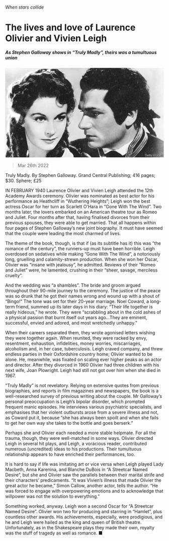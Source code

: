 ###### When stars collide

# The lives and love of Laurence Olivier and Vivien Leigh 

##### As Stephen Galloway shows in “Truly Madly”, theirs was a tumultuous union 

![image](images/20220326_CUP002_1.jpg) 

> Mar 26th 2022 

Truly Madly. By Stephen Galloway. Grand Central Publishing; 416 pages; $30. Sphere; £25

IN FEBRUARY 1940 Laurence Olivier and Vivien Leigh attended the 12th Academy Awards ceremony. Olivier was nominated as best actor for his performance as Heathcliff in “Wuthering Heights”; Leigh won the best actress Oscar for her turn as Scarlett O’Hara in “Gone With The Wind”. Two months later, the lovers embarked on an American theatre tour as Romeo and Juliet. Four months after that, having finalised divorces from their previous spouses, they were able to get married. That all happens within four pages of Stephen Galloway’s new joint biography. It must have seemed that the couple were leading the most charmed of lives.


The theme of the book, though, is that if (as its subtitle has it) this was “the romance of the century”, the runners-up must have been horrible. Leigh overdosed on sedatives while making “Gone With The Wind”, a notoriously long, gruelling and calamity-strewn production. When she won her Oscar, Olivier was “insane with jealousy”, he admitted. Reviews of their “Romeo and Juliet” were, he lamented, crushing in their “sheer, savage, merciless cruelty”.

And the wedding was “a shambles”. The bride and groom argued throughout their 90-mile journey to the ceremony. The justice of the peace was so drunk that he got their names wrong and wound up with a shout of “Bingo!” The tone was set for their 20-year marriage. Noel Coward, a long-term friend, summed up its later days in his diary: “Their life together is really hideous,” he wrote. They were “scrabbling about in the cold ashes of a physical passion that burnt itself out years ago…They are eminent, successful, envied and adored, and most wretchedly unhappy.”

When their careers separated them, they wrote agonised letters wishing they were together again. When reunited, they were racked by envy, resentment, exhaustion, infidelities, money worries, miscarriages, alcoholism and, in her case, tuberculosis. Leigh craved company, and threw endless parties in their Oxfordshire country home; Olivier wanted to be alone. He, meanwhile, was fixated on scaling ever higher peaks as an actor and director. After they divorced in 1960 Olivier had three children with his next wife, Joan Plowright. Leigh had still not got over him when she died in 1967.

“Truly Madly” is not revelatory. Relying on extensive quotes from previous biographies, and reports in film magazines and newspapers, the book is a well-researched survey of previous writing about the couple. Mr Galloway’s personal preoccupation is Leigh’s bipolar disorder, which prompted frequent manic episodes. He interviews various psychiatric specialists, and emphasises that her violent outbursts arose from a severe illness and not, as Coward put it, because “she has always been spoilt and when she fails to get her own way she takes to the bottle and goes berserk.”

Perhaps she and Olivier each needed a more stable helpmate. For all the trauma, though, they were well-matched in some ways. Olivier directed Leigh in several hit plays, and Leigh, a voracious reader, contributed numerous (uncredited) ideas to his productions. Their tumultuous relationship appears to have enriched their performances, too.

It is hard to say if life was imitating art or vice versa when Leigh played Lady Macbeth, Anna Karenina, and Blanche DuBois in “A Streetcar Named Desire”, but she and Olivier saw the parallels between their marital strife and their characters’ predicaments. “It was Vivien’s illness that made Olivier the great actor he became,” Simon Callow, another actor, tells the author. “He was forced to engage with overpowering emotions and to acknowledge that willpower was not the solution to everything.”

Something worked, anyway. Leigh won a second Oscar for “A Streetcar Named Desire”. Olivier won two for producing and starring in “Hamlet”, plus countless other awards. His achievements, especially, were prodigious, and he and Leigh were hailed as the king and queen of British theatre. Unfortunately, as in the Shakespeare plays they made their own, royalty was the stuff of tragedy as well as romance. ■


